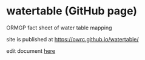 # watertable (GitHub page)
ORMGP fact sheet of water table mapping

site is published at https://owrc.github.io/watertable/


edit document [here](https://github.com/OWRC/watertable/blob/main/index.md)

